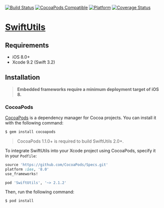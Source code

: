 [![Build Status](https://travis-ci.org/zendobk/SwiftUtils.svg?branch=master)](https://travis-ci.org/zendobk/SwiftUtils)
[![CocoaPods Compatible](https://img.shields.io/cocoapods/v/SwiftUtils.svg)](https://img.shields.io/cocoapods/v/SwiftUtils.svg)
[![Platform](https://img.shields.io/cocoapods/p/SwiftUtils.svg?style=flat)](http://cocoadocs.org/docsets/SwiftUtils)
[![Coverage Status](https://codecov.io/github/zendobk/SwiftUtils/coverage.svg?branch=master)](https://codecov.io/github/zendobk/SwiftUtils?branch=master)

[SwiftUtils](https://github.com/zendobk/SwiftUtils)
============

## Requirements

- iOS 8.0+
- Xcode 9.2 (Swift 3.2)

## Installation

> **Embedded frameworks require a minimum deployment target of iOS 8.**

### CocoaPods

[CocoaPods](http://cocoapods.org) is a dependency manager for Cocoa projects. You can install it with the following command:

```bash
$ gem install cocoapods
```

> CocoaPods 1.1.0+ is required to build SwiftUtils 2.0+.

To integrate SwiftUtils into your Xcode project using CocoaPods, specify it in your `Podfile`:

```ruby
source 'https://github.com/CocoaPods/Specs.git'
platform :ios, '8.0'
use_frameworks!

pod 'SwiftUtils', '~> 2.1.2'
```

Then, run the following command:

```bash
$ pod install
```
